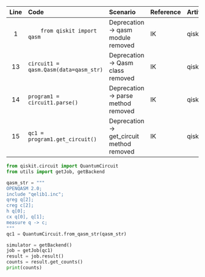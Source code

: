 | Line | Code | Scenario | Reference | Artifact | Refactoring |
| :--: | :--- | :------- | :-------- | :------- | :---------- |
| 1 | `    from qiskit import qasm` | Deprecation -> qasm module removed | IK | qiskit.qasm | `from qiskit.circuit import QuantumCircuit` |
| 13 | `circuit1 = qasm.Qasm(data=qasm_str)` | Deprecation -> Qasm class removed | IK | qiskit.qasm.Qasm | `qc1 = QuantumCircuit.from_qasm_str(qasm_str)` |
| 14 | `program1 = circuit1.parse()` | Deprecation -> parse method removed | IK | qiskit.qasm.Qasm.parse | *remove line* |
| 15 | `qc1 = program1.get_circuit()` | Deprecation -> get_circuit method removed | IK | qiskit.qasm.Program.get_circuit | *remove line* |

```python
from qiskit.circuit import QuantumCircuit
from utils import getJob, getBackend

qasm_str = """
OPENQASM 2.0;
include "qelib1.inc";
qreg q[2];
creg c[2];
h q[0];
cx q[0], q[1];
measure q -> c;
"""
qc1 = QuantumCircuit.from_qasm_str(qasm_str)

simulator = getBackend()
job = getJob(qc1)
result = job.result()
counts = result.get_counts()
print(counts)
```